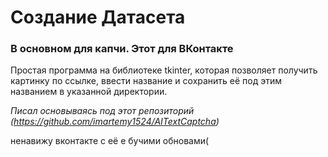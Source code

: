 # Создание Датасета 
### В основном для капчи. Этот для ВКонтакте
 
Простая программа на библиотеке tkinter, которая позволяет получить картинку по ссылке, ввести название и сохранить её под этим названием в указанной директории.

*Писал основываясь под этот репозиторий (https://github.com/imartemy1524/AITextCaptcha)*

ненавижу вконтакте с её е бучими обновами(
